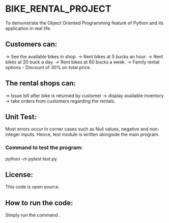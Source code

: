 # BIKE_RENTAL_PROJECT

To demonstrate the Object Oriented Programming feature of Python and its application in real life.

## Customers can:
-> See the available bikes in shop.
-> Rent bikes at 5 bucks an hour.
-> Rent bikes at 20 buck a day.
-> Rent bikes at 60 bucks a week.
-> Family rental options - Discount of 30% on total price.

## The rental shops can:
-> Issue bill after bike is returned by customer
-> display available inventory
-> take orders from customers regarding the rentals.

## Unit Test:
Most errors occur in corner cases such as Null values, negative and non-integer inputs. Hence, test module is written alongside the main program.

### Command to test the program:
python -m pytest test.py

## License:
This code is open source.

## How to run the code:
Simply run the command <python3 main.py>.
